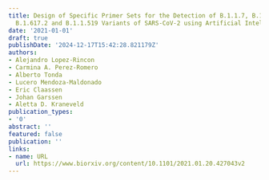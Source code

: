 ```yaml
---
title: Design of Specific Primer Sets for the Detection of B.1.1.7, B.1.351, P.1,
  B.1.617.2 and B.1.1.519 Variants of SARS-CoV-2 using Artificial Intelligence
date: '2021-01-01'
draft: true
publishDate: '2024-12-17T15:42:28.821179Z'
authors:
- Alejandro Lopez-Rincon
- Carmina A. Perez-Romero
- Alberto Tonda
- Lucero Mendoza-Maldonado
- Eric Claassen
- Johan Garssen
- Aletta D. Kraneveld
publication_types:
- '0'
abstract: ''
featured: false
publication: ''
links:
- name: URL
  url: https://www.biorxiv.org/content/10.1101/2021.01.20.427043v2
---
```


